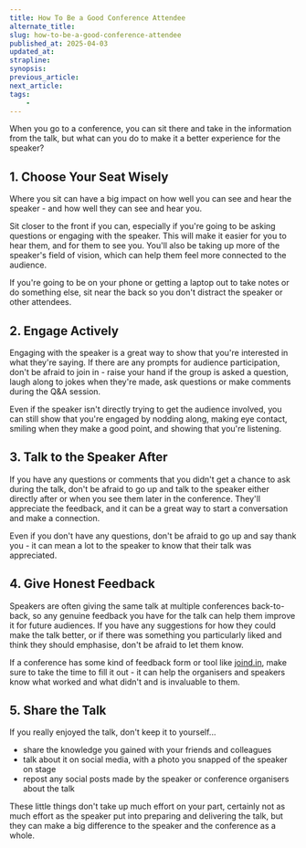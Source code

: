 ```yaml
---
title: How To Be a Good Conference Attendee
alternate_title:
slug: how-to-be-a-good-conference-attendee
published_at: 2025-04-03
updated_at:
strapline:
synopsis:
previous_article:
next_article:
tags:
    -
---
```


When you go to a conference, you can sit there and take in the information from the talk, but what can you do to make it a better experience for the speaker?

## 1. Choose Your Seat Wisely

Where you sit can have a big impact on how well you can see and hear the speaker - and how well they can see and hear you.

Sit closer to the front if you can, especially if you're going to be asking questions or engaging with the speaker. This will make it easier for you to hear them, and for them to see you. You'll also be taking up more of the speaker's field of vision, which can help them feel more connected to the audience.

If you're going to be on your phone or getting a laptop out to take notes or do something else, sit near the back so you don't distract the speaker or other attendees.

## 2. Engage Actively

Engaging with the speaker is a great way to show that you're interested in what they're saying. If there are any prompts for audience participation, don't be afraid to join in - raise your hand if the group is asked a question, laugh along to jokes when they're made, ask questions or make comments during the Q&A session.

Even if the speaker isn't directly trying to get the audience involved, you can still show that you're engaged by nodding along, making eye contact, smiling when they make a good point, and showing that you're listening.

## 3. Talk to the Speaker After

If you have any questions or comments that you didn't get a chance to ask during the talk, don't be afraid to go up and talk to the speaker either directly after or when you see them later in the conference. They'll appreciate the feedback, and it can be a great way to start a conversation and make a connection.

Even if you don't have any questions, don't be afraid to go up and say thank you - it can mean a lot to the speaker to know that their talk was appreciated.

## 4. Give Honest Feedback

Speakers are often giving the same talk at multiple conferences back-to-back, so any genuine feedback you have for the talk can help them improve it for future audiences. If you have any suggestions for how they could make the talk better, or if there was something you particularly liked and think they should emphasise, don't be afraid to let them know.

If a conference has some kind of feedback form or tool like [joind.in](https://joind.in/), make sure to take the time to fill it out - it can help the organisers and speakers know what worked and what didn't and is invaluable to them.

## 5. Share the Talk

If you really enjoyed the talk, don't keep it to yourself...

- share the knowledge you gained with your friends and colleagues
- talk about it on social media, with a photo you snapped of the speaker on stage
- repost any social posts made by the speaker or conference organisers about the talk

These little things don't take up much effort on your part, certainly not as much effort as the speaker put into preparing and delivering the talk, but they can make a big difference to the speaker and the conference as a whole.

